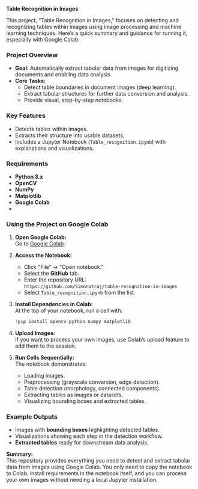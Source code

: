 **Table Recognition in Images**

This project, "Table Recognition in Images," focuses on detecting and recognizing tables within images using image processing and machine learning techniques. Here’s a quick summary and guidance for running it, especially with Google Colab:

### Project Overview

- **Goal:** Automatically extract tabular data from images for digitizing documents and enabling data analysis.
- **Core Tasks:**
  - Detect table boundaries in document images (deep learning).
  - Extract tabular structures for further data conversion and analysis.
  - Provide visual, step-by-step notebooks.

### Key Features

- Detects tables within images.
- Extracts their structure into usable datasets.
- Includes a Jupyter Notebook (`Table_recognition.ipynb`) with explanations and visualizations.

### Requirements

- **Python 3.x**
- **OpenCV**
- **NumPy**
- **Matplotlib**
- **Google Colab**
- 

### Using the Project on Google Colab

1. **Open Google Colab:**  
   Go to [Google Colab](https://colab.research.google.com).

2. **Access the Notebook:**
   - Click "File" → "Open notebook."
   - Select the **GitHub** tab.
   - Enter the repository URL:  
     `https://github.com/Simonatraj/table-recognition-in-images`
   - Select `Table_recognition.ipynb` from the list.

3. **Install Dependencies in Colab:**  
   At the top of your notebook, run a cell with:

   ```python
   !pip install opencv-python numpy matplotlib
   ```

4. **Upload Images:**  
   If you want to process your own images, use Colab’s upload feature to add them to the session.

5. **Run Cells Sequentially:**  
   The notebook demonstrates:
   - Loading images.
   - Preprocessing (grayscale conversion, edge detection).
   - Table detection (morphology, connected components).
   - Extracting tables as images or datasets.
   - Visualizing bounding boxes and extracted tables.

### Example Outputs

- Images with **bounding boxes** highlighting detected tables.
- Visualizations showing each step in the detection workflow.
- **Extracted tables** ready for downstream data analysis.

**Summary:**  
This repository provides everything you need to detect and extract tabular data from images using Google Colab. You only need to copy the notebook to Colab, install requirements in the notebook itself, and you can process your own images without needing a local Jupyter installation. 
